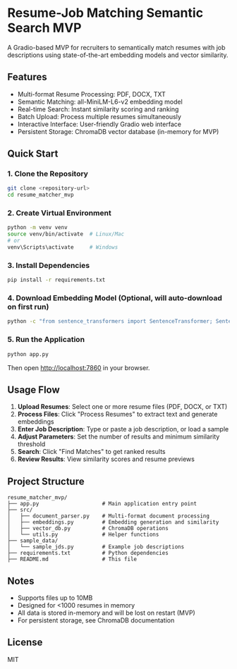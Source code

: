 # Resume-Job Matching Semantic Search MVP

A Gradio-based MVP for recruiters to semantically match resumes with job descriptions using state-of-the-art embedding models and vector similarity.

## Features
- Multi-format Resume Processing: PDF, DOCX, TXT
- Semantic Matching: all-MiniLM-L6-v2 embedding model
- Real-time Search: Instant similarity scoring and ranking
- Batch Upload: Process multiple resumes simultaneously
- Interactive Interface: User-friendly Gradio web interface
- Persistent Storage: ChromaDB vector database (in-memory for MVP)

## Quick Start

### 1. Clone the Repository
```bash
git clone <repository-url>
cd resume_matcher_mvp
```

### 2. Create Virtual Environment
```bash
python -m venv venv
source venv/bin/activate  # Linux/Mac
# or
venv\Scripts\activate     # Windows
```

### 3. Install Dependencies
```bash
pip install -r requirements.txt
```

### 4. Download Embedding Model (Optional, will auto-download on first run)
```bash
python -c "from sentence_transformers import SentenceTransformer; SentenceTransformer('all-MiniLM-L6-v2')"
```

### 5. Run the Application
```bash
python app.py
```

Then open [http://localhost:7860](http://localhost:7860) in your browser.

## Usage Flow
1. **Upload Resumes**: Select one or more resume files (PDF, DOCX, or TXT)
2. **Process Files**: Click "Process Resumes" to extract text and generate embeddings
3. **Enter Job Description**: Type or paste a job description, or load a sample
4. **Adjust Parameters**: Set the number of results and minimum similarity threshold
5. **Search**: Click "Find Matches" to get ranked results
6. **Review Results**: View similarity scores and resume previews

## Project Structure
```
resume_matcher_mvp/
├── app.py                    # Main application entry point
├── src/
│   ├── document_parser.py    # Multi-format document processing
│   ├── embeddings.py         # Embedding generation and similarity
│   ├── vector_db.py          # ChromaDB operations
│   └── utils.py              # Helper functions
├── sample_data/
│   └── sample_jds.py         # Example job descriptions
├── requirements.txt          # Python dependencies
├── README.md                 # This file
```

## Notes
- Supports files up to 10MB
- Designed for <1000 resumes in memory
- All data is stored in-memory and will be lost on restart (MVP)
- For persistent storage, see ChromaDB documentation

## License
MIT
